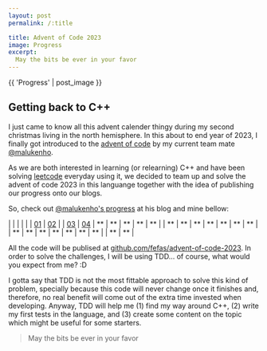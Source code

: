 ```yaml
---
layout: post
permalink: /:title

title: Advent of Code 2023
image: Progress
excerpt:
  May the bits be ever in your favor
---
```


{{ 'Progress' | post_image }}

## Getting back to C++

I just came to know all this advent calender thingy during my second christmas
living in the north hemisphere. In this about to end year of 2023, I finally got
introduced to the [advent of code] by my current team mate [@malukenho].

As we are both interested in learning (or relearning) C++ and have been solving
[leetcode] everyday using it, we decided to team up and solve the advent of code
2023 in this languange together with the idea of publishing our progress onto
our blogs.

So, check out [@malukenho's progress] at his blog and mine bellow:

|      |      |      |      |      | [01] | [02] |
| [03] | [04] |  **  |  **  |  **  |  **  |  **  |
|  **  |  **  |  **  |  **  |  **  |  **  |  **  |
|  **  |  **  |  **  |  **  |  **  |  **  |  **  |
|  **  |  **  |

All the code will be publised at [github.com/fefas/advent-of-code-2023]. In
order to solve the challenges, I will be using TDD... of course, what would you
expect from me? :D

I gotta say that TDD is not the most fittable approach to solve this kind of
problem, specially because this code will never change once it finishes and,
therefore, no real benefit will come out of the extra time invested when
developing. Anyway, TDD will help me (1) find my way around C++, (2) write my
first tests in the language, and (3) create some content on the topic which
might be useful for some starters.

> May the bits be ever in your favor

[advent of code]: https://adventofcode.com/
[@malukenho]: https://malukenho.github.io
[@malukenho's progress]: https://malukenho.github.io/post/2023/12/01/advent-of-code-2023.html
[leetcode]: https://leetcode.com/
[github.com/fefas/advent-of-code-2023]: https://github.com/fefas/advent-of-code-2023

[01]: https://github.com/fefas/advent-of-code-2023/pull/3
[02]: https://github.com/fefas/advent-of-code-2023/pull/4
[03]: https://github.com/fefas/advent-of-code-2023/pull/5
[04]: https://github.com/fefas/advent-of-code-2023/pull/6

